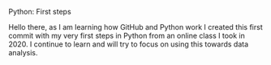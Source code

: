 Python: First steps


Hello there, as I am learning how GitHub and Python work I created this first commit with my very first steps in Python from an online class I took in 2020.
I continue to learn and will try to focus on using this towards data analysis. 
